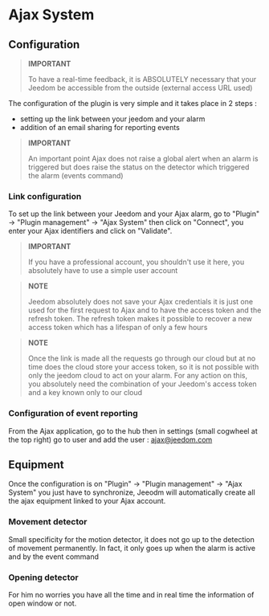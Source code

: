 # Ajax System

## Configuration

>**IMPORTANT**
>
>To have a real-time feedback, it is ABSOLUTELY necessary that your Jeedom be accessible from the outside (external access URL used)

The configuration of the plugin is very simple and it takes place in 2 steps : 

- setting up the link between your jeedom and your alarm
- addition of an email sharing for reporting events 

>**IMPORTANT**
>
>An important point Ajax does not raise a global alert when an alarm is triggered but does raise the status on the detector which triggered the alarm (events command)

### Link configuration 

To set up the link between your Jeedom and your Ajax alarm, go to "Plugin" -> "Plugin management" -> "Ajax System" then click on "Connect", you enter your Ajax identifiers and click on "Validate".

>**IMPORTANT**
>
>If you have a professional account, you shouldn't use it here, you absolutely have to use a simple user account

>**NOTE**
>
> Jeedom absolutely does not save your Ajax credentials it is just one used for the first request to Ajax and to have the access token and the refresh token. The refresh token makes it possible to recover a new access token which has a lifespan of only a few hours

>**NOTE**
>
> Once the link is made all the requests go through our cloud but at no time does the cloud store your access token, so it is not possible with only the jeedom cloud to act on your alarm. For any action on this, you absolutely need the combination of your Jeedom's access token and a key known only to our cloud 

### Configuration of event reporting

From the Ajax application, go to the hub then in settings (small cogwheel at the top right) go to user and add the user : ajax@jeedom.com 

## Equipment 

Once the configuration is on "Plugin" -> "Plugin management" -> "Ajax System" you just have to synchronize, Jeeodm will automatically create all the ajax equipment linked to your Ajax account. 

### Movement detector

Small specificity for the motion detector, it does not go up to the detection of movement permanently. In fact, it only goes up when the alarm is active and by the event command

### Opening detector

For him no worries you have all the time and in real time the information of open window or not.
